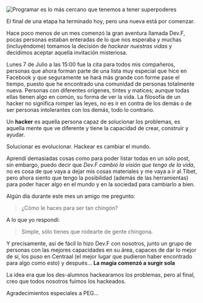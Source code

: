 ![](https://farm6.staticflickr.com/5562/14826626553_8c7db1c9dc_c.jpg "Programar es lo más cercano que tenemos a tener superpoderes")

El final de una etapa ha terminado hoy, pero una nueva está por comenzar.

Hace poco menos de un mes comenzó la gran aventura llamada Dev.F, pocas personas estaban enteradas de lo que nos esperaba y muchas (incluyéndome) tomamos la decisión de *hackear nuestras vidas* y decidimos aceptar aquella invitación misteriosa.

Lunes 7 de Julio a las 15:00 fue la cita para todos mis compañeros, personas que ahora forman parte de una lista muy especial que hice en Facebook y que seguramente se hará más grande con forme pase el tiempo, puesto que he encontrado una comunidad de personas totalmente nueva. Personas con diferentes orígenes, tintes y matices; aunque todas ellas tienen algo en común, su forma de ver la vida. La filosofía de un hacker no significa romper las leyes, no es ir en contra de los demás o de ser personas intolerantes con los demás, todo lo contrario.

Un **hacker** es aquella persona capaz de solucionar los problemas, es aquella mente que ve diferente y tiene la capacidad de crear, construir y ayudar.

Solucionar es evolucionar. Hackear es cambiar el mundo.

Aprendí demasiadas cosas como para poder listar todas en un sólo post, sin embargo, puedo decir que *Dev.F cambió la visión que tengo de la vida*, no es cosa de que vaya a dejar mis cosas materiales y me vaya a ir al Tíbet, pero ahora siento que tengo la posibilidad (además de las herramientas) para poder hacer algo en el mundo y en la sociedad para cambiarlo a bien.

Algún día durante este mes un amigo me pregunto:
> ¿Cómo le haces para ser tan chingón?

A lo que yo respondí:
> Simple, sólo tienes que rodearte de gente chingona.

Y precisamente, así de fácil lo hizo Dev.F con nosotros, junto un grupo de personas con las mejores capacidades en su área, capaces de dar lo mejor de sí, los puso en Centraal (el mejor lugar que pudieron haber encontrado para algo como esto) y después... **La magia comenzó a surgir sola**

La idea era que los des-alumnos hackearamos los problemas, pero al final, creo que todos nosotros fuimos los hackeados.

Agradecimientos especiales a PEG...